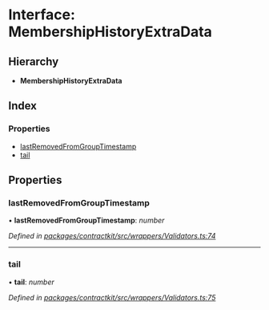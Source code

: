 # Interface: MembershipHistoryExtraData

## Hierarchy

* **MembershipHistoryExtraData**

## Index

### Properties

* [lastRemovedFromGroupTimestamp](_contractkit_src_wrappers_validators_.membershiphistoryextradata.md#lastremovedfromgrouptimestamp)
* [tail](_contractkit_src_wrappers_validators_.membershiphistoryextradata.md#tail)

## Properties

###  lastRemovedFromGroupTimestamp

• **lastRemovedFromGroupTimestamp**: *number*

*Defined in [packages/contractkit/src/wrappers/Validators.ts:74](https://github.com/celo-org/celo-monorepo/blob/master/packages/contractkit/src/wrappers/Validators.ts#L74)*

___

###  tail

• **tail**: *number*

*Defined in [packages/contractkit/src/wrappers/Validators.ts:75](https://github.com/celo-org/celo-monorepo/blob/master/packages/contractkit/src/wrappers/Validators.ts#L75)*
